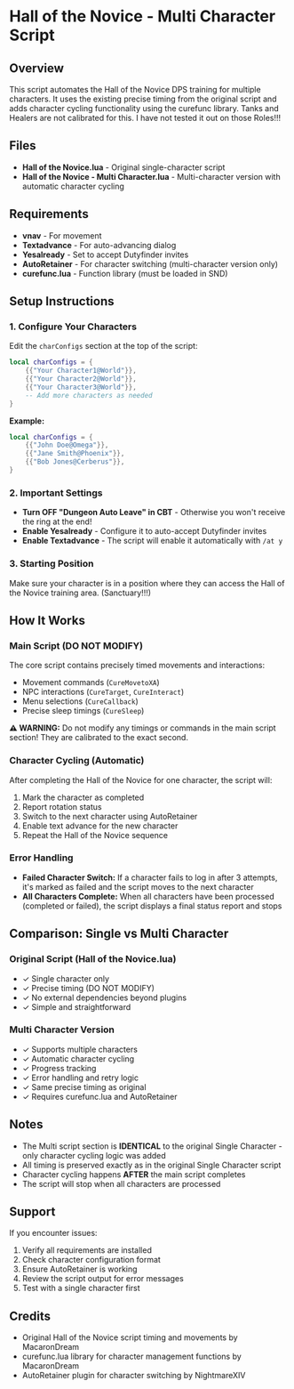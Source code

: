 # Hall of the Novice - Multi Character Script

## Overview
This script automates the Hall of the Novice DPS training for multiple characters. It uses the existing precise timing from the original script and adds character cycling functionality using the curefunc library.
Tanks and Healers are not calibrated for this. I have not tested it out on those Roles!!!

## Files
- **Hall of the Novice.lua** - Original single-character script
- **Hall of the Novice - Multi Character.lua** - Multi-character version with automatic character cycling

## Requirements
- **vnav** - For movement
- **Textadvance** - For auto-advancing dialog
- **Yesalready** - Set to accept Dutyfinder invites
- **AutoRetainer** - For character switching (multi-character version only)
- **curefunc.lua** - Function library (must be loaded in SND)

## Setup Instructions

### 1. Configure Your Characters
Edit the `charConfigs` section at the top of the script:

```lua
local charConfigs = {
    {{"Your Character1@World"}},
    {{"Your Character2@World"}},
    {{"Your Character3@World"}},
    -- Add more characters as needed
}
```

**Example:**
```lua
local charConfigs = {
    {{"John Doe@Omega"}},
    {{"Jane Smith@Phoenix"}},
    {{"Bob Jones@Cerberus"}},
}
```

### 2. Important Settings
- **Turn OFF "Dungeon Auto Leave" in CBT** - Otherwise you won't receive the ring at the end!
- **Enable Yesalready** - Configure it to auto-accept Dutyfinder invites
- **Enable Textadvance** - The script will enable it automatically with `/at y`

### 3. Starting Position
Make sure your character is in a position where they can access the Hall of the Novice training area. (Sanctuary!!!)

## How It Works

### Main Script (DO NOT MODIFY)
The core script contains precisely timed movements and interactions:
- Movement commands (`CureMovetoXA`)
- NPC interactions (`CureTarget`, `CureInteract`)
- Menu selections (`CureCallback`)
- Precise sleep timings (`CureSleep`)

**⚠️ WARNING:** Do not modify any timings or commands in the main script section! They are calibrated to the exact second.

### Character Cycling (Automatic)
After completing the Hall of the Novice for one character, the script will:
1. Mark the character as completed
2. Report rotation status
3. Switch to the next character using AutoRetainer
4. Enable text advance for the new character
5. Repeat the Hall of the Novice sequence

### Error Handling
- **Failed Character Switch:** If a character fails to log in after 3 attempts, it's marked as failed and the script moves to the next character
- **All Characters Complete:** When all characters have been processed (completed or failed), the script displays a final status report and stops

## Comparison: Single vs Multi Character

### Original Script (Hall of the Novice.lua)
- ✓ Single character only
- ✓ Precise timing (DO NOT MODIFY)
- ✓ No external dependencies beyond plugins
- ✓ Simple and straightforward

### Multi Character Version
- ✓ Supports multiple characters
- ✓ Automatic character cycling
- ✓ Progress tracking
- ✓ Error handling and retry logic
- ✓ Same precise timing as original
- ✓ Requires curefunc.lua and AutoRetainer

## Notes
- The Multi script section is **IDENTICAL** to the original Single Character - only character cycling logic was added
- All timing is preserved exactly as in the original Single Character script
- Character cycling happens **AFTER** the main script completes
- The script will stop when all characters are processed

## Support
If you encounter issues:
1. Verify all requirements are installed
2. Check character configuration format
3. Ensure AutoRetainer is working
4. Review the script output for error messages
5. Test with a single character first

## Credits
- Original Hall of the Novice script timing and movements by MacaronDream
- curefunc.lua library for character management functions by MacaronDream
- AutoRetainer plugin for character switching by NightmareXIV
